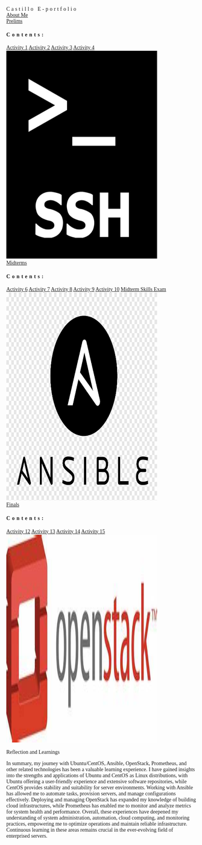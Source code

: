 <html>
<head>
<title>W3.CSS Template</title>
<meta charset="UTF-8">
<meta name="viewport" content="width=device-width, initial-scale=1">
<link rel="stylesheet" href="https://www.w3schools.com/w3css/4/w3.css">
<style>
body {font-family: "Times New Roman", Georgia, Serif;}
h1, h2, h3, h4, h5, h6 {
  font-family: "Playfair Display";
  letter-spacing: 5px;
}
</style>
</head>
<body>

<!-- Navbar (sit on top) -->
<div class="w3-top">
  <div class="w3-bar w3-white w3-padding w3-card" style="letter-spacing:4px;">
    <a>Castillo E-portfolio</a>
    <!-- Right-sided navbar links. Hide them on small screens -->
  </div>
</div>


<!-- Page content -->
<div class="w3-right w3-hide-small">
      <a href="https://qjlcastillo.github.io/About-me.github.io/" class="w3-xxlarge w3-button">About Me</a>
    </div>




<!-- Prelim Section -->
<div class="w3-row w3-padding-64" id="about">
  <div class="w3-row w3-padding-64" id="menu">
    <div class="w3-col l6 w3-padding-large">
      <a href="https://qjlcastillo.github.io/Prelims.github.io/" class="w3-xxlarge w3-button">Prelims</a>
      <h4>Contents:</h4>
      <a href="https://github.com/qjlcastillo/Prelims.github.io/raw/main/Activity%201%20-%20Creating%20Virtual%20Machines%20in%20Microsoft%20Azure-1%20(3).pdf" class="w3-bar-item w3-button">Activity 1</a>
      <a href="https://github.com/qjlcastillo/Prelims.github.io/raw/main/Castillo_Activity%202%20-%20SSH%20Key-Based%20Authentication%20and%20GIT%20Setup-1-1%20(1).pdf" class="w3-bar-item w3-button">Activity 2</a>
      <a href="https://github.com/qjlcastillo/Prelims.github.io/raw/main/Castillo_Activity%203%20-%20Install%20SSH%20server%20on%20CentOS%20or%20RHEL%208%20(3).pdf" class="w3-bar-item w3-button">Activity 3</a>
      <a href="https://github.com/qjlcastillo/Prelims.github.io/raw/main/Castillo_Activity%204%20-%20Running%20Elevated%20Ad%20hoc%20Commands-1%20(1).pdf" class="w3-bar-item w3-button">Activity 4</a>
    </div>
    <div class="w3-col m6 w3-padding-large w3-hide-small">
      <img src="https://github.com/qjlcastillo/qjlcastillo.github.io/raw/main/aa.jpg" class="w3-round w3-image w3-opacity-min" alt="SSH" width="400" height="550">
    </div>
  </div>
</div>
  
<!-- Midterm section -->
<div class="w3-row w3-padding-64" id="about">
  <div class="w3-row w3-padding-64" id="menu">
    <div class="w3-col l6 w3-padding-large">
      <a href="https://qjlcastillo.github.io/midterms.github.io/" class="w3-xxlarge w3-button">Midterms</a>
      <h4>Contents:</h4>
      <a href="https://github.com/qjlcastillo/midterms.github.io/blob/main/Castillo_Activity%206%20-%20Targeting%20Specific%20Nodes%20(1).pdf" class="w3-bar-item w3-button">Activity 6</a>
      <a href="https://github.com/qjlcastillo/midterms.github.io/blob/main/Activity%207%20-%20Managing%20Files%20and%20Creating%20Roles%20in%20Ansible.pdf" class="w3-bar-item w3-button">Activity 7</a>
      <a href="https://github.com/qjlcastillo/midterms.github.io/blob/main/Castillo_Activity%208_%20Install%2C%20Configure%2C%20and%20Manage%20Availability%20Monitoring%20tools%20%20(1).pdf" class="w3-bar-item w3-button">Activity 8</a>
      <a href="https://github.com/qjlcastillo/midterms.github.io/blob/main/Castillo_Activity%209_%20Install%2C%20Configure%2C%20and%20Manage%20Performance%20Monitoring%20tools.pdf" class="w3-bar-item w3-button">Activity 9</a>
      <a href="https://github.com/qjlcastillo/midterms.github.io/blob/main/Castillo_Activity%2010_%20Install%2C%20Configure%2C%20and%20Manage%20Log%20Monitoring%20tools.pdf" class="w3-bar-item w3-button">Activity 10</a>
      <a href="https://github.com/qjlcastillo/midterms.github.io/blob/main/Castillo_Midterm%20Skills%20Exam%20-%20CPE%20232%20.pdf" class="w3-bar-item w3-button">Midterm Skills Exam</a>
    </div>
    <div class="w3-col m6 w3-padding-large w3-hide-small">
      <img src="https://github.com/qjlcastillo/qjlcastillo.github.io/raw/main/bb.png" class="w3-round w3-image w3-opacity-min" alt="Ansible" width="400" height="550">
    </div>
  </div>
</div>

<!-- Final section -->
<div class="w3-row w3-padding-64" id="about">
  <div class="w3-row w3-padding-64" id="menu">
    <div class="w3-col l6 w3-padding-large">
      <a href="https://qjlcastillo.github.io/Finals.github.io/" class="w3-xxlarge w3-button">Finals</a>
      <h4>Contents:</h4>
      <a href="https://github.com/qjlcastillo/Finals.github.io/blob/main/Castillo_Activity%2012%20Build%20a%20Sample%20Web%20App%20in%20a%20Docker%20Container.pdf" class="w3-bar-item w3-button">Activity 12</a>
      <a href="https://github.com/qjlcastillo/Finals.github.io/blob/main/Group2_Activity%2013%20-%20OpenStack%20Prerequisite%20Installation.docx.pdf" class="w3-bar-item w3-button">Activity 13</a>
      <a href="https://github.com/qjlcastillo/Finals.github.io/blob/main/GROUP2_Activity-14-OpenStack-Installation-Keystone-Glance-Nova-1.pdf" class="w3-bar-item w3-button">Activity 14</a>
      <a href="https://github.com/qjlcastillo/Finals.github.io/blob/main/Group%202_Activity%2015-%20OpenStack%20Installation%20(Neutron%2C%20Horizon%2C%20Cinder).pdf" class="w3-bar-item w3-button">Activity 15</a>
    </div>
    <div class="w3-col m6 w3-padding-large w3-hide-small">
      <img src="https://raw.githubusercontent.com/qjlcastillo/qjlcastillo.github.io/main/cc.jpg" class="w3-round w3-image w3-opacity-min" alt="OpenStack" width="400" height="550">
    </div>
  </div>
</div>

<a class="w3-xxlarge w3-button">Reflection and Learnings</a>


<a>In summary, my journey with Ubuntu/CentOS, Ansible, OpenStack, Prometheus, and other related technologies has been a valuable learning experience. I have gained insights into the strengths and applications of Ubuntu and CentOS as Linux distributions, with Ubuntu offering a user-friendly experience and extensive software repositories, while CentOS provides stability and suitability for server environments. Working with Ansible has allowed me to automate tasks, provision servers, and manage configurations effectively. Deploying and managing OpenStack has expanded my knowledge of building cloud infrastructures, while Prometheus has enabled me to monitor and analyze metrics for system health and performance. Overall, these experiences have deepened my understanding of system administration, automation, cloud computing, and monitoring practices, empowering me to optimize operations and maintain reliable infrastructure. Continuous learning in these areas remains crucial in the ever-evolving field of enterprised servers.</a>
